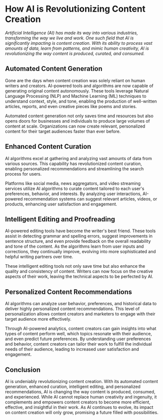 # How AI is Revolutionizing Content Creation

*Artificial Intelligence (AI) has made its way into various industries, transforming the way we live and work. One such field that AI is significantly impacting is content creation. With its ability to process vast amounts of data, learn from patterns, and mimic human creativity, AI is revolutionizing the way content is produced, curated, and consumed.*

## Automated Content Generation

Gone are the days when content creation was solely reliant on human writers and creators. AI-powered tools and algorithms are now capable of generating original content autonomously. These tools leverage Natural Language Processing (NLP) and Machine Learning (ML) techniques to understand context, style, and tone, enabling the production of well-written articles, reports, and even creative pieces like poems and stories.

Automated content generation not only saves time and resources but also opens doors for businesses and individuals to produce large volumes of content at scale. Organizations can now create relevant, personalized content for their target audiences faster than ever before.

## Enhanced Content Curation

AI algorithms excel at gathering and analyzing vast amounts of data from various sources. This capability has revolutionized content curation, enabling personalized recommendations and streamlining the search process for users.

Platforms like social media, news aggregators, and video streaming services utilize AI algorithms to curate content tailored to each user's preferences, behavior, and interests. By analyzing user interactions, AI-powered recommendation systems can suggest relevant articles, videos, or products, enhancing user satisfaction and engagement.

## Intelligent Editing and Proofreading

AI-powered editing tools have become the writer's best friend. These tools assist in detecting grammar and spelling errors, suggest improvements in sentence structure, and even provide feedback on the overall readability and tone of the content. As the algorithms learn from user inputs and corrections, they continually improve, evolving into more sophisticated and helpful writing partners over time.

These intelligent editing tools not only save time but also enhance the quality and consistency of content. Writers can now focus on the creative aspects of their work, leaving the technical aspects to be perfected by AI.

## Personalized Content Recommendations

AI algorithms can analyze user behavior, preferences, and historical data to deliver highly personalized content recommendations. This level of personalization allows content creators and marketers to engage with their target audience more effectively.

Through AI-powered analytics, content creators can gain insights into what types of content perform well, which topics resonate with their audience, and even predict future preferences. By understanding user preferences and behavior, content creators can tailor their work to fulfill the individual needs of their audience, leading to increased user satisfaction and engagement.

## Conclusion

AI is undeniably revolutionizing content creation. With its automated content generation, enhanced curation, intelligent editing, and personalized recommendations, AI is changing the way content is produced, consumed, and experienced. While AI cannot replace human creativity and ingenuity, it complements and empowers content creators to become more efficient, effective, and insightful in their work. As AI continues to evolve, its impact on content creation will only grow, promising a future filled with possibilities.